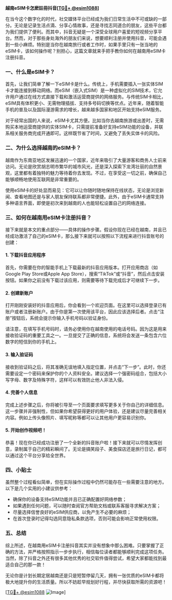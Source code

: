 **越南eSIM卡怎麽註冊抖音[[TG💪+ @esim1088](https://t.me/s/esim1088)]**

在当今这个数字化的时代，社交媒体平台已经成为我们日常生活中不可或缺的一部分。无论是记录生活点滴、分享心情故事，还是寻找志同道合的朋友，这些平台都为我们提供了便利。而其中，抖音无疑是一个深受全球用户喜爱的短视频分享平台。然而，对于那些身处海外的朋友们来说，想要顺利注册并使用抖音，可能会遇到一些小麻烦。特别是当你在越南旅行或者工作时，如果手里只有一张当地的eSIM卡，该如何操作呢？别担心，这篇文章就来手把手教你如何在越南用eSIM卡注册抖音。

### 一、什么是eSIM卡？

首先，让我们简单了解一下eSIM卡是什么。传统上，手机需要插入一张实体SIM卡才能连接到移动网络。而eSIM（嵌入式SIM）是一种虚拟化的SIM技术，它允许用户通过在线方式直接下载和激活运营商提供的网络服务。与传统SIM卡相比，eSIM具有体积更小、无需物理插拔、支持多号码切换等优点。近年来，随着智能手机的普及以及国际漫游需求的增长，越来越多国家和地区开始支持eSIM服务。

对于经常出国的人来说，eSIM卡尤其方便。比如当你去越南旅游或出差时，无需购买本地运营商提供的实体SIM卡，只需提前准备好支持eSIM功能的设备，并联系相关服务商完成开通即可。这样既节省了时间，又避免了丢失实体卡的风险。

### 二、为什么选择越南的eSIM卡？

越南作为东南亚地区发展迅速的一个国家，近年来吸引了大量游客和商务人士前来访问。无论是欣赏胡志明市繁华的城市风光，还是深入探索下龙湾壮丽的自然景观，这里都有着独特的魅力等待着你去发现。不过，在享受这一切之前，确保自己能够顺畅地使用互联网是非常重要的。

使用eSIM卡的好处显而易见：它可以让你随时随地保持在线状态，无论是浏览新闻、查看地图还是与家人朋友保持联系都非常便捷。此外，由于eSIM卡通常支持多种语言界面，即使是初次来到越南的人也能轻松设置自己的网络连接。

### 三、如何在越南用eSIM卡注册抖音？

接下来就是本文的重点部分——具体的操作步骤。假设你现在已经在越南，并且已经成功激活了自己的eSIM卡，那么接下来就可以按照以下流程来进行抖音账号的创建：

#### 1. 下载抖音应用程序

首先，你需要在你的智能手机上下载最新的抖音应用版本。打开应用商店（如Google Play Store或Apple App Store），搜索“TikTok”或“抖音”，然后点击安装按钮。如果你之前没有下载过该应用，则需要等待下载完成后才可继续下一步。

#### 2. 创建新账户

打开刚刚安装好的抖音应用后，你会看到一个欢迎页面。在这里可以选择登录已有账户或者注册新账户。由于你是第一次使用该平台，因此应该选择后者。点击“注册”按钮后，系统会提示你输入手机号码以验证身份。

请注意，在填写手机号码时，请务必使用你在越南使用的电话号码。因为这是用来接收验证码的重要工具之一。一旦提交了正确的信息，系统将会发送一条包含六位数字的短信到你的手机上。

#### 3. 输入验证码

接收到验证码之后，将其准确无误地填入指定位置，并点击“下一步”。此时，你还需要设定一个密码来保护你的个人资料安全。建议选择一个强密码组合，包括大小写字母、数字及特殊字符，这样可以有效防止他人非法入侵。

#### 4. 完善个人信息

完成上述步骤之后，你将被引导至一个页面要求填写更多关于你自己的详细信息。这一步骤并非强制性，但如果你希望获得更好的用户体验，还是建议尽量完善相关内容。例如上传头像照片、填写昵称等都可以让其他用户更容易识别你。

#### 5. 开始创作视频吧！

恭喜！现在你已经成功注册了一个全新的抖音账户啦！接下来就可以尽情发挥创意，录制属于自己的精彩瞬间了。无论是搞笑段子、美食探店还是旅行日记，都可以通过这个平台分享给全世界。

### 四、小贴士

虽然整个过程看似简单，但在实际操作过程中仍然可能存在一些需要注意的地方。以下是几个实用的小建议供参考：

- 确保你的设备支持eSIM功能并且已正确配置好网络参数；
- 如果遇到任何问题，可以随时查阅官方帮助文档或联系客服寻求解决方案；
- 尽量选择信誉良好的eSIM供应商，以免产生不必要的麻烦；
- 在首次登录时记得勾选同意隐私条款选项，否则可能会影响正常使用权限。

### 五、总结

综上所述，在越南用eSIM卡注册抖音其实并没有想象中那么困难。只要掌握了正确的方法，并严格按照指示一步步执行，相信每位读者都能够顺利完成这项任务。当然，除了抖音之外还有很多其他优秀的社交软件值得尝试，希望大家都能找到最适合自己的那一款！

无论你是计划长期定居越南还是只是短暂停留几天，拥有一张优质的eSIM卡都将极大地提升你的生活质量。所以不妨趁早规划好行程，并尽快获取所需的资源吧！

[[TG💪+ @esim1088](https://t.me/s/esim1088) ![Image](https://i.postimg.cc/4NQfJmqS/Snipaste-2025-05-13-00-14-12.png)]